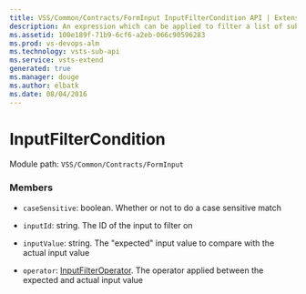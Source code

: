 ```yaml
---
title: VSS/Common/Contracts/FormInput InputFilterCondition API | Extensions for Visual Studio Team Services
description: An expression which can be applied to filter a list of subscription inputs
ms.assetid: 100e189f-71b9-6cf6-a2eb-066c90596283
ms.prod: vs-devops-alm
ms.technology: vsts-sub-api
ms.service: vsts-extend
generated: true
ms.manager: douge
ms.author: elbatk
ms.date: 08/04/2016
---
```


# InputFilterCondition

Module path: `VSS/Common/Contracts/FormInput`


### Members

* `caseSensitive`: boolean. Whether or not to do a case sensitive match

* `inputId`: string. The ID of the input to filter on

* `inputValue`: string. The &quot;expected&quot; input value to compare with the actual input value

* `operator`: [InputFilterOperator](../../../../VSS/Common/Contracts/FormInput/InputFilterOperator.md). The operator applied between the expected and actual input value

